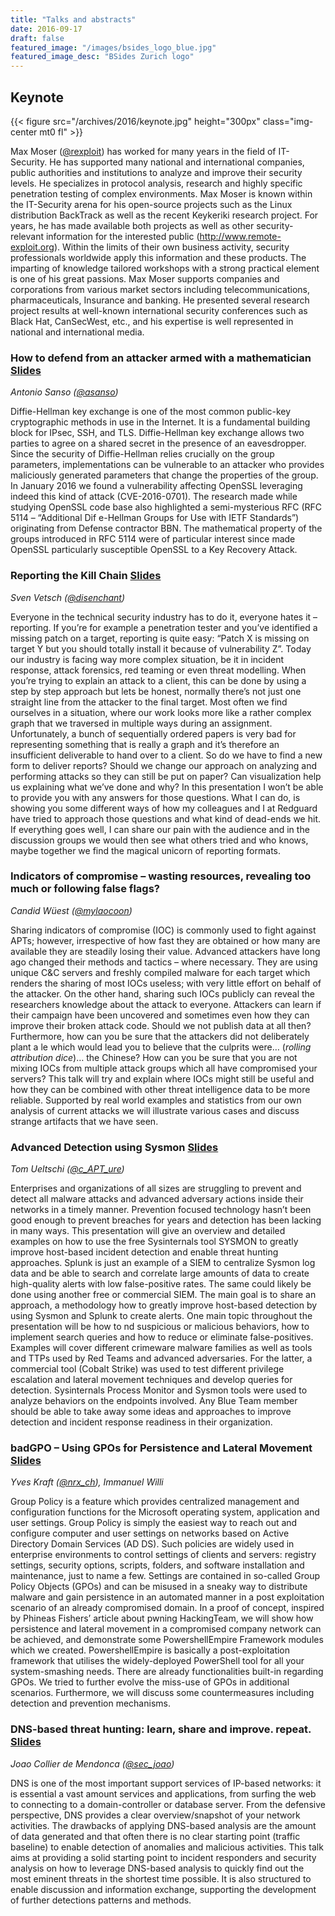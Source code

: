 ```yaml
---
title: "Talks and abstracts"
date: 2016-09-17
draft: false
featured_image: "/images/bsides_logo_blue.jpg"
featured_image_desc: "BSides Zurich logo"
---
```


## Keynote

{{< figure src="/archives/2016/keynote.jpg" height="300px" class="img-center mt0 fl" >}}

Max Moser ([@rexploit](https://twitter.com/rexploit)) has worked for many years
in the field of IT-Security. He has supported many national and international
companies, public authorities and institutions to analyze and improve their
security levels. He specializes in protocol analysis, research and highly
specific penetration testing of complex environments. Max Moser is known within
the IT-Security arena for his open-source projects such as the Linux
distribution BackTrack as well as the recent Keykeriki research project. For
years, he has made available both projects as well as other security-relevant
information for the interested public (<http://www.remote-exploit.org>). Within
the limits of their own business activity, security professionals worldwide
apply this information and these products. The imparting of knowledge tailored
workshops with a strong practical element is one of his great passions. Max
Moser supports companies and corporations from various market sectors including
telecommunications, pharmaceuticals, Insurance and banking. He presented several
research project results at well-known international security conferences such
as Black Hat, CanSecWest, etc., and his expertise is well represented in
national and international media.

### How to defend from an attacker armed with a mathematician [Slides](/archives/2016/ASanso-bsides.pdf)

*Antonio Sanso ([@asanso](https://twitter.com/asanso))*

Diffie-Hellman key exchange is one of the most common public-key cryptographic
methods in use in the Internet. It is a fundamental building block for IPsec,
SSH, and TLS. Diffie-Hellman key exchange allows two parties to agree on a
shared secret in the presence of an eavesdropper. Since the security of
Diffie-Hellman relies crucially on the group parameters, implementations can be
vulnerable to an attacker who provides maliciously generated parameters that
change the properties of the group. In January 2016 we found a vulnerability
affecting OpenSSL leveraging indeed this kind of attack (CVE-2016-0701). The
research made while studying OpenSSL code base also highlighted a
semi-mysterious RFC (RFC 5114 – “Additional Dif e-Hellman Groups for Use with
IETF Standards”) originating from Defense contractor BBN. The mathematical
property of the groups introduced in RFC 5114 were of particular interest since
made OpenSSL particularly susceptible OpenSSL to a Key Recovery Attack.

### Reporting the Kill Chain [Slides](/archives/2016/bsideszh2016_svetsch_reporting_the_kill_chain.pdf)

*Sven Vetsch ([@disenchant](https://twitter.com/disenchant))*

Everyone in the technical security industry has to do it, everyone hates it –
reporting. If you’re for example a penetration tester and you’ve identified a
missing patch on a target, reporting is quite easy: “Patch X is missing on
target Y but you should totally install it because of vulnerability Z”. Today
our industry is facing way more complex situation, be it in incident response,
attack forensics, red teaming or even threat modelling. When you’re trying to
explain an attack to a client, this can be done by using a step by step approach
but lets be honest, normally there’s not just one straight line from the
attacker to the final target. Most often we find ourselves in a situation, where
our work looks more like a rather complex graph that we traversed in multiple
ways during an assignment. Unfortunately, a bunch of sequentially ordered papers
is very bad for representing something that is really a graph and it’s therefore
an insufficient deliverable to hand over to a client. So do we have to find a
new form to deliver reports? Should we change our approach on analyzing and
performing attacks so they can still be put on paper? Can visualization help us
explaining what we’ve done and why? In this presentation I won’t be able to
provide you with any answers for those questions. What I can do, is showing you
some different ways of how my colleagues and I at Redguard have tried to
approach those questions and what kind of dead-ends we hit. If everything goes
well, I can share our pain with the audience and in the discussion groups we
would then see what others tried and who knows, maybe together we find the
magical unicorn of reporting formats.

### Indicators of compromise – wasting resources, revealing too much or following false flags?

*Candid Wüest ([@mylaocoon](https://twitter.com/mylaocoon))*

Sharing indicators of compromise (IOC) is commonly used to fight against APTs;
however, irrespective of how fast they are obtained or how many are available
they are steadily losing their value. Advanced attackers have long ago changed
their methods and tactics – where necessary. They are using unique C&C servers
and freshly compiled malware for each target which renders the sharing of most
IOCs useless; with very little effort on behalf of the attacker. On the other
hand, sharing such IOCs publicly can reveal the researchers knowledge about the
attack to everyone. Attackers can learn if their campaign have been uncovered
and sometimes even how they can improve their broken attack code. Should we not
publish data at all then? Furthermore, how can you be sure that the attackers
did not deliberately plant a le which would lead you to believe that the
culprits were… (*rolling attribution dice*)… the Chinese? How can you be sure
that you are not mixing IOCs from multiple attack groups which all have
compromised your servers? This talk will try and explain where IOCs might still
be useful and how they can be combined with other threat intelligence data to be
more reliable. Supported by real world examples and statistics from our own
analysis of current attacks we will illustrate various cases and discuss strange
artifacts that we have seen.

### Advanced Detection using Sysmon [Slides](/archives/2016/Sysmon_BSidesZH_2016-09-17_PUBLIC.pdf)

*Tom Ueltschi ([@c_APT_ure](https://twitter.com/c_APT_ure))*

Enterprises and organizations of all sizes are struggling to prevent and detect
all malware attacks and advanced adversary actions inside their networks in a
timely manner. Prevention focused technology hasn’t been good enough to prevent
breaches for years and detection has been lacking in many ways. This
presentation will give an overview and detailed examples on how to use the free
Sysinternals tool SYSMON to greatly improve host-based incident detection and
enable threat hunting approaches. Splunk is just an example of a SIEM to
centralize Sysmon log data and be able to search and correlate large amounts of
data to create high-quality alerts with low false-positive rates. The same could
likely be done using another free or commercial SIEM. The main goal is to share
an approach, a methodology how to greatly improve host-based detection by using
Sysmon and Splunk to create alerts. One main topic throughout the presentation
will be how to nd suspicious or malicious behaviors, how to implement search
queries and how to reduce or eliminate false-positives. Examples will cover
different crimeware malware families as well as tools and TTPs used by Red Teams
and advanced adversaries. For the latter, a commercial tool (Cobalt Strike) was
used to test different privilege escalation and lateral movement techniques and
develop queries for detection. Sysinternals Process Monitor and Sysmon tools
were used to analyze behaviors on the endpoints involved. Any Blue Team member
should be able to take away some ideas and approaches to improve detection and
incident response readiness in their organization.

### badGPO – Using GPOs for Persistence and Lateral Movement [Slides](/archives/2016/160917_BSidesZH_badGPO_Kraft-Willi.pdf)

*Yves Kraft ([@nrx_ch](https://twitter.com/nrx_ch)), Immanuel Willi*

Group Policy is a feature which provides centralized management and
configuration functions for the Microsoft operating system, application and user
settings. Group Policy is simply the easiest way to reach out and configure
computer and user settings on networks based on Active Directory Domain Services
(AD DS). Such policies are widely used in enterprise environments to control
settings of clients and servers: registry settings, security options, scripts,
folders, and software installation and maintenance, just to name a few. Settings
are contained in so-called Group Policy Objects (GPOs) and can be misused in a
sneaky way to distribute malware and gain persistence in an automated manner in
a post exploitation scenario of an already compromised domain. In a proof of
concept, inspired by Phineas Fishers’ article about pwning HackingTeam, we will
show how persistence and lateral movement in a compromised company network can
be achieved, and demonstrate some PowershellEmpire Framework modules which we
created. PowershellEmpire is basically a post-exploitation framework that
utilises the widely-deployed PowerShell tool for all your system-smashing needs.
There are already functionalities built-in regarding GPOs. We tried to further
evolve the miss-use of GPOs in additional scenarios. Furthermore, we will
discuss some countermeasures including detection and prevention mechanisms.

### DNS-based threat hunting: learn, share and improve. repeat. [Slides](/archives/2016/bsideszh2016-dns-slides-final-joao.pdf)

*Joao Collier de Mendonca ([@sec_joao](https://twitter.com/sec_joao))*

DNS is one of the most important support services of IP-based networks: it is
essential a vast amount services and applications, from surfing the web to
connecting to a domain-controller or database server. From the defensive
perspective, DNS provides a clear overview/snapshot of your network activities.
The drawbacks of applying DNS-based analysis are the amount of data generated
and that often there is no clear starting point (traffic baseline) to enable
detection of anomalies and malicious activities. This talk aims at providing a
solid starting point to incident responders and security analysis on how to
leverage DNS-based analysis to quickly find out the most eminent threats in the
shortest time possible. It is also structured to enable discussion and
information exchange, supporting the development of further detections patterns
and methods.
